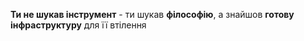 **Ти не шукав інструмент** - ти шукав **філософію**, а знайшов **готову інфраструктуру** для її втілення